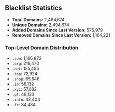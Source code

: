 ## Blacklist Statistics

- **Total Domains:** 2,494,674
- **Unique Domains:** 2,494,674
- **Added Domains Since Last Version:** 576,979
- **Removed Domains Since Last Version:** 1,104,221

### Top-Level Domain Distribution

-  `.com`: 1,166,872
-  `.org`: 216,470
-  `.net`: 155,455
-  `.top`: 72,924
-  `.shop`: 65,548
-  `.io`: 58,132
-  `.xyz`: 57,082
-  `.pl`: 48,130
-  `.info`: 43,404
-  `.fr`: 34,434
